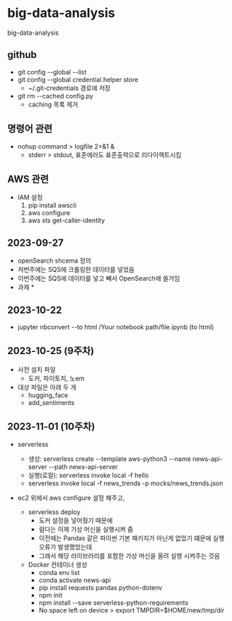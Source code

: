# big-data-analysis
big-data-analysis

## github

 * git config --global --list
 * git config --global credential.helper store
   * ~/.git-credentials 경로에 저장
 * git rm --cached config.py
   * caching 목록 제거 

## 명령어 관련
 * nohup command > logfile 2>&1 &
	- stderr > stdout, 표준에러도 표준출력으로 리다이렉트시킴

## AWS 관련
 * IAM 설정
   1. pip install awscli
   2. aws configure
   3. aws sts get-caller-identity

## 2023-09-27

 * openSearch shcema 정의
 * 저번주에는 SQS에 크롤링한 데이터를 넣었음
 * 이번주에는 SQS에 데이터를 넣고 빼서 OpenSearch에 쓸거임
 * 과제 
   * 

## 2023-10-22

  * jupyter nbconvert --to html /Your notebook path/file.ipynb (to html)
## 2023-10-25 (9주차)
  * 사전 설치 파일 
    * 도커, 파이토치, 노em
  * 대상 파일은 아래 두 개
    * hugging_face
    * add_sentiments

## 2023-11-01 (10주차)
  * serverless
    * 생성: serverless create --template aws-python3 --name news-api-server --path news-api-server
    * 실행(로컬): serverless invoke local -f hello
    * serverless invoke local -f news_trends -p mocks/news_trends.json

  * ec2 위에서 aws configure 설정 해주고,
    * serverless deploy 
      * 도커 설정을 넣어줬기 때문에
      * 람다는 이제 가상 머신을 실행시켜 줌
      * 이전에는 Pandas 같은 파이썬 기본 패키지가 아닌게 없었기 떄문에 실행 오류가 발생했었는데
      * 그래서 해당 라이브러리를 포함한 가상 머신을 올려 실행 시켜주는 것음
    * Docker 컨테이너 생성
      * conda env list
      * conda activate news-api
      * pip install requests pandas python-dotenv
      * npm init
      * npm install --save serverless-python-requirements
      * No space left on device > export TMPDIR=$HOME/new/tmp/dir

